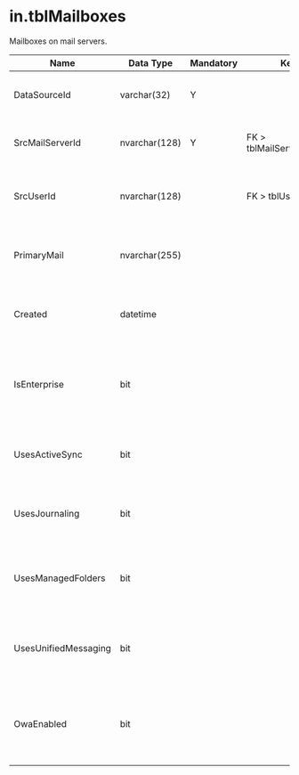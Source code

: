 # in.tblMailboxes

​​​Mailboxes on mail servers.​

| Name                 | Data Type     | Mandatory | Key                       | Comment                                                  |
|----------------------|---------------|-----------|---------------------------|----------------------------------------------------------|
| DataSourceId         | varchar(32)   | Y         |                           | Unique ID of the source of this record.                  |
| SrcMailServerId      | nvarchar(128) | Y         | FK > tblMailServers.SrcId | Mail server this mailbox exists on.                      |
| SrcUserId            | nvarchar(128) |           | FK > tblUsers.SrcId       | If known, unique ID of the mailbox owner.​​                |
| PrimaryMail          | nvarchar(255) |           |                           | Primary mail address of this mailbox.​                    |
| Created              | datetime      |           |                           | Date and time this mailbox was created.​                  |
| IsEnterprise         | bit           |           |                           | True if Enterprise features are enabled on this mailbox. |
| UsesActiveSync       | bit           |           |                           | True if ActiveSync is enabled on this mailbox.           |
| UsesJournaling       | bit           |           |                           | True if Journaling is enabled on this mailbox.           |
| UsesManagedFolders   | bit           |           |                           | True if Managed Folders are enabled on this mailbox.     |
| UsesUnifiedMessaging | bit           |           |                           | True if Unified Messaging is enabled on this mailbox.    |
| OwaEnabled           | bit           |           |                           | True if Outlook Web Access is enabled on this mailbox.​   |
